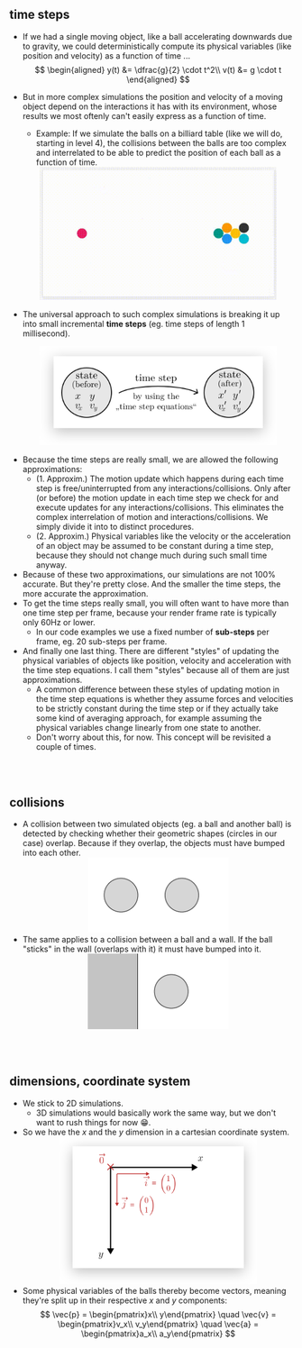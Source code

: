 ## time steps
+ If we had a single moving object, like a ball accelerating downwards due to gravity, we could deterministically compute its physical variables (like position and velocity) as a function of time ...
$$
\begin{aligned}
y(t) &= \dfrac{g}{2} \cdot t^2\\
v(t) &= g \cdot t
\end{aligned}
$$
+ But in more complex simulations the position and velocity of a moving object depend on the interactions it has with its environment, whose results we most oftenly can't easily express as a function of time.
  - Example: If we simulate the balls on a billiard table (like we will do, starting in level 4), the collisions between the balls are too complex and interrelated to be able to predict the position of each ball as a function of time.
  <div align="center"><img src="img/level-6-billiard-example.gif" alt="level-6-billiard-example" width="420" /></div>

+ The universal approach to such complex simulations is breaking it up into small incremental **time steps** (eg. time steps of length 1 millisecond).

  <div align="center"><img src="img/level-0-time-step-diagram.svg" alt="level-0-time-step-diagram" width="420" /></div>

<!-- + A methodology quite similar to the concept of [numerical integration](https://en.wikipedia.org/wiki/Numerical_integration) and the [Riemann integral](https://en.wikipedia.org/wiki/Riemann_integral). -->

+ Because the time steps are really small, we are allowed the following approximations:
  * (1. Approxim.) The motion update which happens during each time step is free/uninterrupted from any interactions/collisions. Only after (or before) the motion update in each time step we check for and execute updates for any interactions/collisions. This eliminates the complex interrelation of motion and interactions/collisions. We simply divide it into to distinct procedures.
  * (2. Approxim.) Physical variables like the velocity or the acceleration of an object may be assumed to be constant during a time step, because they should not change much during such small time anyway.
+ Because of these two approximations, our simulations are not 100% accurate. But they're pretty close. And the smaller the time steps, the more accurate the approximation.
+ To get the time steps really small, you will often want to have more than one time step per frame, because your render frame rate is typically only 60Hz or lower.
  - In our code examples we use a fixed number of **sub-steps** per frame, eg. 20 sub-steps per frame.
+ And finally one last thing. There are different "styles" of updating the physical variables of objects like position, velocity and acceleration with the time step equations. I call them "styles" because all of them are just approximations.
  - A common difference between these styles of updating motion in the time step equations is whether they assume forces and velocities to be strictly constant during the time step or if they actually take some kind of averaging approach, for example assuming the physical variables change linearly from one state to another.
  - Don't worry about this, for now. This concept will be revisited a couple of times.
<!--
+ Example:
  - The most simple and straight-forward way of doing a motion update is computing the sum of forces on our object based on the current state, then compute the acceleration equivalent of that force, then assume this acceleration to be constant for the period of this time step and compute the velocity for after the time step, then use this new velocity or the old velocity to compute the new position of the object after the time step.
  - A more advanced
+ We will explore different styles of motion updates in the following levels. For now, just understand that there is not one right way to do it.
+ A critical characteristic of update rules in general is that update rules are () not right or wrong. All update rule sets are only approximations, or "styles" to simulate something.
+ They differ in ..
  - complexity (less is better)
  - and accuracy/realism (more is better)
+ [NOT TESTED YET] it seems like there is always a clear winner in terams of accuracy, but it's usually the most complex, and it depends on the circumstance how much we can step down and still have accurate results
+ The accuracy and realism of a set of update rules depends on the concrete circumstances in your simulation.
  - See "Level 3 - Wall Collisions Deterministic" as a good example for that. Especially if you compare with "XXXXXX" (Level 6? averaged velocities for spring collisions)
+ So you have to assess which update rules are best suited for your simulation. It's not always that easy.
  - Either you go the theoretical path, trying to figure out on paper which appromixations are most accurate, ..
  - or you go the practical path, simply piting different update rule sets against each other and comparing their results (which is often easier and faster, but may leave some insights undiscovered).
-->
<br><br>



## collisions
+ A collision between two simulated objects (eg. a ball and another ball) is detected by checking whether their geometric shapes (circles in our case) overlap. Because if they overlap, the objects must have bumped into each other.
  <div align="center"><img src="img/level-0-collision-diagram-(1).gif" alt="level-0-collision-diagram-(1)" width="250" /></div>
+ The same applies to a collision between a ball and a wall. If the ball "sticks" in the wall (overlaps with it) it must have bumped into it.
  <div align="center"><img src="img/level-0-collision-diagram-(2).gif" alt="level-0-collision-diagram-(2)" width="250" /></div>

<br><br>



## dimensions, coordinate system
+ We stick to 2D simulations.
  - 3D simulations would basically work the same way, but we don't want to rush things for now 😁.
+ So we have the $x$ and the $y$ dimension in a cartesian coordinate system.
  <div align="center"><img src="img/level-0-coordinate-system.svg" alt="level-0-coordinate-system" width="350" /></div>
+ Some physical variables of the balls thereby become vectors, meaning they're split up in their respective $x$ and $y$ components:
$$
\vec{p} = \begin{pmatrix}x\\ y\end{pmatrix} \quad
\vec{v} = \begin{pmatrix}v_x\\ v_y\end{pmatrix} \quad
\vec{a} = \begin{pmatrix}a_x\\ a_y\end{pmatrix}
$$


